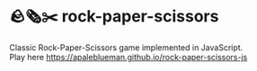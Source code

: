 # 🪨🗞️✂️ rock-paper-scissors

Classic Rock-Paper-Scissors game implemented in JavaScript.<br>
Play here https://apaleblueman.github.io/rock-paper-scissors-js

